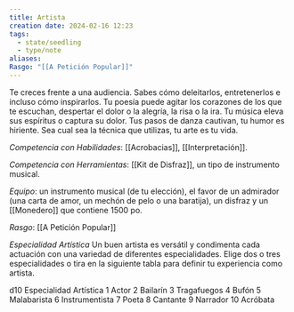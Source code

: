 ```yaml
---
title: Artista
creation date: 2024-02-16 12:23
tags:
  - state/seedling
  - type/note
aliases: 
Rasgo: "[[A Petición Popular]]"
---
```


Te creces frente a una audiencia. Sabes cómo deleitarlos, entretenerlos e incluso cómo inspirarlos. Tu poesía puede agitar los corazones de los que te escuchan, despertar el dolor o la alegría, la risa o la ira. Tu música eleva sus espíritus o captura su dolor. Tus pasos de danza cautivan, tu humor es hiriente. Sea cual sea la técnica que utilizas, tu arte es tu vida.

*Competencia con Habilidades*: [[Acrobacias]], [[Interpretación]].

*Competencia con Herramientas*: [[Kit de Disfraz]], un tipo de instrumento musical.

*Equipo*: un instrumento musical (de tu elección), el favor de un admirador (una carta de amor, un mechón de pelo o una baratija), un disfraz y un [[Monedero]] que contiene 1500 po.

*Rasgo*: [[A Petición Popular]]


*Especialidad Artística*
Un buen artista es versátil y condimenta cada actuación con una variedad de diferentes especialidades. Elige dos o tres especialidades o tira en la siguiente tabla para definir tu experiencia como artista.

d10         Especialidad Artística
1             Actor
2            Bailarín
3            Tragafuegos
4            Bufón
5            Malabarista
6            Instrumentista
7            Poeta
8            Cantante
9            Narrador
10           Acróbata



